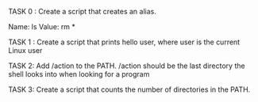 TASK 0 : Create a script that creates an alias.

Name: ls
Value: rm *

TASK 1 : Create a script that prints hello user, where user is the current Linux user

TASK 2: Add /action to the PATH. /action should be the last directory the shell looks into when looking for a program

TASK 3: Create a script that counts the number of directories in the PATH.